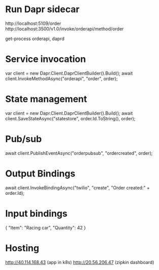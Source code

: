 # Run Dapr sidecar

http://localhost:5109/order
http://localhost:3500/v1.0/invoke/orderapi/method/order

get-process orderapi, daprd


# Service invocation
var client = new Dapr.Client.DaprClientBuilder().Build();
await client.InvokeMethodAsync<Order>("orderapi", "order", order);

# State management
var client = new Dapr.Client.DaprClientBuilder().Build();
await client.SaveStateAsync<Order>("statestore", order.Id.ToString(), order);

# Pub/sub
await client.PublishEventAsync<Order>("orderpubsub", "ordercreated", order);

# Output Bindings
await client.InvokeBindingAsync("twilio", "create", "Order created:" + order.Id);

# Input bindings
{
    "Item": "Racing car",
    "Quantity": 42
}


# Hosting
http://40.114.168.43 (app in k8s)
http://20.56.206.47 (zipkin dashboard)